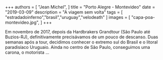 +++
authors = [
    "Jean Michel",
]
title = "Porto Alegre - Montevideo"
date = "2019-03-09"
description = "A viagem sem volta"
tags = [
    "estradadoinferno","brasil","uruguay","velodeath"
]
images = [
    "capa-poa-montevideo.jpg",
]
+++

Em novembro de 2017, depois da Hardbrakers Grandtour (São Paulo até Buzios-RJ), definitivamente precisávamos de um pouco de descanso.
Duas semanas após a tour, decidimos conhecer o extremo sul do Brasil e o litoral paradisíaco Uruguaio.
Ainda no centro de São Paulo, conseguimos uma carona, o motorista ...
